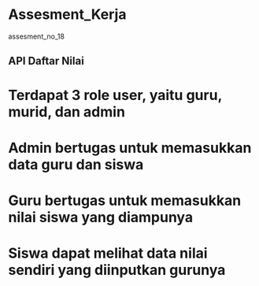 # Assesment_Kerja
assesment_no_18

## API Daftar Nilai
# Terdapat 3 role user, yaitu guru, murid, dan admin
# Admin bertugas untuk memasukkan data guru dan siswa
# Guru bertugas untuk memasukkan nilai siswa yang diampunya
# Siswa dapat melihat data nilai sendiri yang diinputkan gurunya



